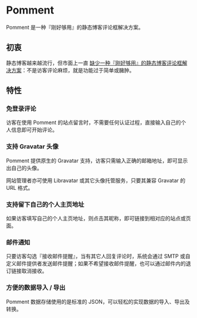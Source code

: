 # Pomment

Pomment 是一种『刚好够用』的静态博客评论框解决方案。

## 初衷

静态博客越来越流行，但市面上一直 [缺少一种『刚好够用』的静态博客评论框解决方案](https://www.tcdw.net/post/pomment-brainhole/)：不是访客评论麻烦，就是功能过于简单或臃肿。

## 特性

### 免登录评论

访客在使用 Pomment 的站点留言时，不需要任何认证过程，直接输入自己的个人信息即可开始评论。

### 支持 Gravatar 头像

Pomment 提供原生的 Gravatar 支持，访客只需输入正确的邮箱地址，即可显示出自己的头像。

网站管理者亦可使用 Libravatar 或其它头像托管服务，只要其兼容 Gravatar 的 URL 格式。

### 支持留下自己的个人主页地址

如果访客填写自己的个人主页地址，则点击其昵称，即可链接到相对应的站点或页面。

### 邮件通知

只要访客勾选『接收邮件提醒』，当有其它人回复评论时，系统会通过 SMTP 或自定义邮件提供者发送邮件提醒；如果不希望接收邮件提醒，也可以通过邮件内的退订链接取消接收。

### 方便的数据导入 / 导出

Pomment 数据存储使用的是标准的 JSON，可以轻松的实现数据的导入、导出及转换。
